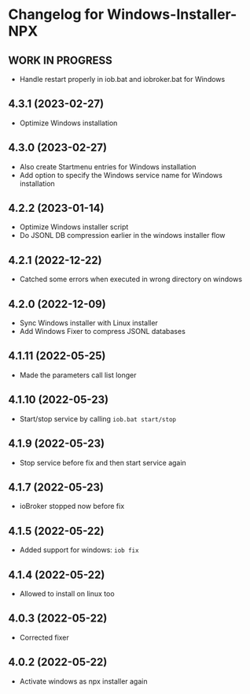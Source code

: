 # Changelog for Windows-Installer-NPX
<!-- ## **WORK IN PROGRESS**
-->
## __WORK IN PROGRESS__
* Handle restart properly in iob.bat and iobroker.bat for Windows

## 4.3.1 (2023-02-27)
* Optimize Windows installation

## 4.3.0 (2023-02-27)
* Also create Startmenu entries for Windows installation
* Add option to specify the Windows service name for Windows installation

## 4.2.2 (2023-01-14)
* Optimize Windows installer script
* Do JSONL DB compression earlier in the windows installer flow

## 4.2.1 (2022-12-22)
* Catched some errors when executed in wrong directory on windows

## 4.2.0 (2022-12-09)
* Sync Windows installer with Linux installer
* Add Windows Fixer to compress JSONL databases

## 4.1.11 (2022-05-25)
* Made the parameters call list longer

## 4.1.10 (2022-05-23)
* Start/stop service by calling `iob.bat start/stop`

## 4.1.9 (2022-05-23)
* Stop service before fix and then start service again

## 4.1.7 (2022-05-23)
* ioBroker stopped now before fix

## 4.1.5 (2022-05-22)
* Added support for windows: `iob fix`

## 4.1.4 (2022-05-22)
* Allowed to install on linux too

## 4.0.3 (2022-05-22)
* Corrected fixer

## 4.0.2 (2022-05-22)
* Activate windows as npx installer again
